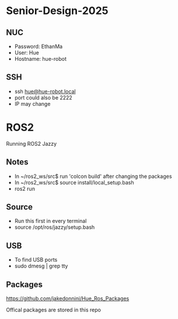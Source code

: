 ﻿# Senior-Design-2025

## NUC
* Password: EthanMa
* User: Hue
* Hostname: hue-robot

## SSH
* ssh hue@hue-robot.local
* port could also be 2222
* IP may change

<h1>ROS2</h1>
Running ROS2 Jazzy

## Notes
* In ~/ros2_ws/src$ run 'colcon build' after changing the packages
* In ~/ros2_ws/src$ source install/local_setup.bash
* ros2 run <package> <node>

## Source
* Run this first in every terminal
* source /opt/ros/jazzy/setup.bash

## USB
* To find USB ports
* sudo dmesg | grep tty

## Packages
https://github.com/jakedonnini/Hue_Ros_Packages


Offical packages are stored in this repo

